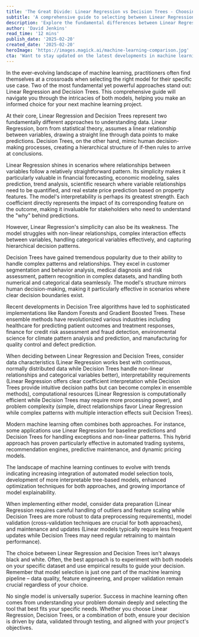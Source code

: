 ```yaml
---
title: 'The Great Divide: Linear Regression vs Decision Trees - Choosing Your Perfect Machine Learning Model'
subtitle: 'A comprehensive guide to selecting between Linear Regression and Decision Trees in machine learning'
description: 'Explore the fundamental differences between Linear Regression and Decision Trees in machine learning. This comprehensive guide helps practitioners choose the right model by examining their strengths, limitations, and practical applications across various industries. Learn about hybrid approaches and get insights into implementation considerations for your next machine learning project.'
author: 'David Jenkins'
read_time: '12 mins'
publish_date: '2025-02-20'
created_date: '2025-02-20'
heroImage: 'https://images.magick.ai/machine-learning-comparison.jpg'
cta: 'Want to stay updated on the latest developments in machine learning and data science? Follow us on LinkedIn for expert insights, industry trends, and practical tips to enhance your ML journey!'
---
```


In the ever-evolving landscape of machine learning, practitioners often find themselves at a crossroads when selecting the right model for their specific use case. Two of the most fundamental yet powerful approaches stand out: Linear Regression and Decision Trees. This comprehensive guide will navigate you through the intricacies of both models, helping you make an informed choice for your next machine learning project.

At their core, Linear Regression and Decision Trees represent two fundamentally different approaches to understanding data. Linear Regression, born from statistical theory, assumes a linear relationship between variables, drawing a straight line through data points to make predictions. Decision Trees, on the other hand, mimic human decision-making processes, creating a hierarchical structure of if-then rules to arrive at conclusions.

Linear Regression shines in scenarios where relationships between variables follow a relatively straightforward pattern. Its simplicity makes it particularly valuable in financial forecasting, economic modeling, sales prediction, trend analysis, scientific research where variable relationships need to be quantified, and real estate price prediction based on property features. The model's interpretability is perhaps its greatest strength. Each coefficient directly represents the impact of its corresponding feature on the outcome, making it invaluable for stakeholders who need to understand the "why" behind predictions.

However, Linear Regression's simplicity can also be its weakness. The model struggles with non-linear relationships, complex interaction effects between variables, handling categorical variables effectively, and capturing hierarchical decision patterns.

Decision Trees have gained tremendous popularity due to their ability to handle complex patterns and relationships. They excel in customer segmentation and behavior analysis, medical diagnosis and risk assessment, pattern recognition in complex datasets, and handling both numerical and categorical data seamlessly. The model's structure mirrors human decision-making, making it particularly effective in scenarios where clear decision boundaries exist.

Recent developments in Decision Tree algorithms have led to sophisticated implementations like Random Forests and Gradient Boosted Trees. These ensemble methods have revolutionized various industries including healthcare for predicting patient outcomes and treatment responses, finance for credit risk assessment and fraud detection, environmental science for climate pattern analysis and prediction, and manufacturing for quality control and defect prediction.

When deciding between Linear Regression and Decision Trees, consider data characteristics (Linear Regression works best with continuous, normally distributed data while Decision Trees handle non-linear relationships and categorical variables better), interpretability requirements (Linear Regression offers clear coefficient interpretation while Decision Trees provide intuitive decision paths but can become complex in ensemble methods), computational resources (Linear Regression is computationally efficient while Decision Trees may require more processing power), and problem complexity (simple, direct relationships favor Linear Regression while complex patterns with multiple interaction effects suit Decision Trees).

Modern machine learning often combines both approaches. For instance, some applications use Linear Regression for baseline predictions and Decision Trees for handling exceptions and non-linear patterns. This hybrid approach has proven particularly effective in automated trading systems, recommendation engines, predictive maintenance, and dynamic pricing models.

The landscape of machine learning continues to evolve with trends indicating increasing integration of automated model selection tools, development of more interpretable tree-based models, enhanced optimization techniques for both approaches, and growing importance of model explainability.

When implementing either model, consider data preparation (Linear Regression requires careful handling of outliers and feature scaling while Decision Trees are more robust to data preprocessing requirements), model validation (cross-validation techniques are crucial for both approaches), and maintenance and updates (Linear models typically require less frequent updates while Decision Trees may need regular retraining to maintain performance).

The choice between Linear Regression and Decision Trees isn't always black and white. Often, the best approach is to experiment with both models on your specific dataset and use empirical results to guide your decision. Remember that model selection is just one part of the machine learning pipeline – data quality, feature engineering, and proper validation remain crucial regardless of your choice.

No single model is universally superior. Success in machine learning often comes from understanding your problem domain deeply and selecting the tool that best fits your specific needs. Whether you choose Linear Regression, Decision Trees, or a combination of both, ensure your decision is driven by data, validated through testing, and aligned with your project's objectives.